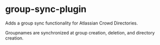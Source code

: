 # group-sync-plugin

Adds a group sync functionality for Atlassian Crowd Directories. 

Groupnames are synchronized at group creation, deletion, and directory creation.
